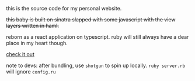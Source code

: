 this is the source code for my personal website.

~~this baby is built on sinatra slapped with some javascript with the view layers written in haml.~~

reborn as a react application on typescript. ruby will still always have a dear place in my heart though.

[check it out](https://laudickson.com)

note to devs: after bundling, use `shotgun` to spin up locally. `ruby server.rb` will ignore `config.ru`
